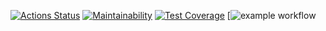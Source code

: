 [![Actions Status](https://github.com/MoloKate/java-project-71/workflows/hexlet-check/badge.svg)](https://github.com/MoloKate/java-project-71/actions)
[![Maintainability](https://api.codeclimate.com/v1/badges/5c13737c86c09744dd81/maintainability)](https://codeclimate.com/github/MoloKate/java-project-71/maintainability)
[![Test Coverage](https://api.codeclimate.com/v1/badges/5c13737c86c09744dd81/test_coverage)](https://codeclimate.com/github/MoloKate/java-project-71/test_coverage)
[![example workflow](https://github.com/MoloKate/java-project-71/workflows/githubAction.yml/badge.svg)
